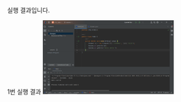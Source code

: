 실행 결과입니다.

1번 실행 결과
<img src="https://github.com/YujinCho0316/PP1_Project1/blob/master/screenshots/image.png?raw=true" width="60%">
